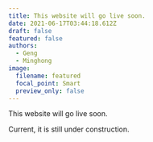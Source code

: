 ```yaml
---
title: This website will go live soon.
date: 2021-06-17T03:44:18.612Z
draft: false
featured: false
authors:
  - Geng
  - Minghong
image:
  filename: featured
  focal_point: Smart
  preview_only: false
---
```

This website will go live soon.

Current, it is still under construction.